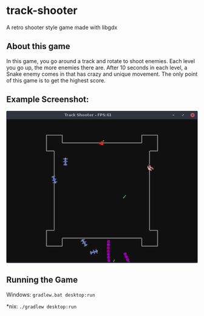 # track-shooter
A retro shooter style game made with libgdx
## About this game
In this game, you go around a track and rotate to shoot enemies. Each level you go up, the more enemies there are.
After 10 seconds in each level, a Snake enemy comes in that has crazy and unique movement. The only point of this game is to
get the highest score.

## Example Screenshot:
![alt text](demo-screenshot.png?raw=true "Demo Screenshot")

## Running the Game
Windows: ```gradlew.bat desktop:run```

*nix: ```./gradlew desktop:run```